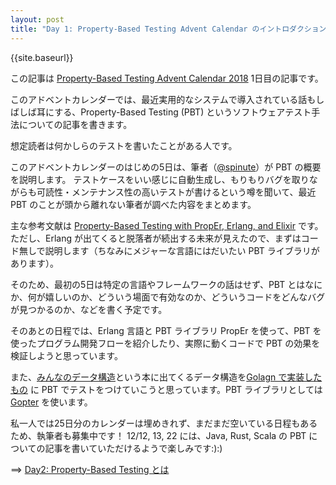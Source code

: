 ```yaml
---
layout: post
title: "Day 1: Property-Based Testing Advent Calendar のイントロダクション"
---
```


{{site.baseurl}}

この記事は [Property-Based Testing Advent Calendar 2018](https://qiita.com/advent-calendar/2018/property-based-testing) 1日目の記事です。

このアドベントカレンダーでは、最近実用的なシステムで導入されている話もしばしば耳にする、Property-Based Testing (PBT) というソフトウェアテスト手法についての記事を書きます。

想定読者は何かしらのテストを書いたことがある人です。

このアドベントカレンダーのはじめの5日は、筆者（[@spinute](https://twitter.com/spinute)）が PBT の概要を説明します。
テストケースをいい感じに自動生成し、もりもりバグを取りながらも可読性・メンテナンス性の高いテストが書けるという噂を聞いて、最近 PBT のことが頭から離れない筆者が調べた内容をまとめます。

主な参考文献は [Property-Based Testing with PropEr, Erlang, and Elixir](https://propertesting.com/) です。ただし、Erlang が出てくると脱落者が続出する未来が見えたので、まずはコード無しで説明します（ちなみにメジャーな言語にはだいたい PBT ライブラリがあります）。

そのため、最初の5日は特定の言語やフレームワークの話はせず、PBT とはなにか、何が嬉しいのか、どういう場面で有効なのか、どういうコードをどんなバグが見つかるのか、などを書く予定です。

そのあとの日程では、Erlang 言語と PBT ライブラリ PropEr を使って、PBT を使ったプログラム開発フローを紹介したり、実際に動くコードで PBT の効果を検証しようと思っています。

また、[みんなのデータ構造](https://www.lambdanote.com/collections/custom-collection/products/opendatastructures)という本に出てくるデータ構造を[Golagn で実装したもの](https://github.com/spinute/ods-go) に PBT でテストをつけていこうと思っています。PBT ライブラリとしては [Gopter](https://github.com/leanovate/gopter) を使います。

私一人では25日分のカレンダーは埋めきれず、まだまだ空いている日程もあるため、執筆者も募集中です！
12/12, 13, 22 には、Java, Rust, Scala の PBT についての記事を書いていただけるようで楽しみです:):)

==> [Day2: Property-Based Testing とは](http://spinute.org/2018/12/02/PBT-day2.html)
